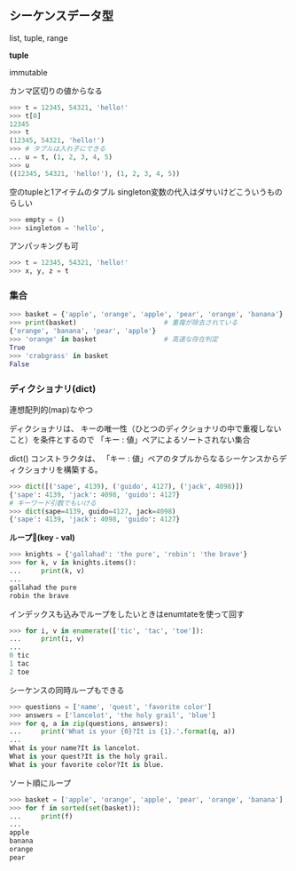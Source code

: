## シーケンスデータ型

list, tuple, range

__tuple__

immutable

カンマ区切りの値からなる

```python
>>> t = 12345, 54321, 'hello!'
>>> t[0]
12345
>>> t
(12345, 54321, 'hello!')
>>> # タプルは入れ子にできる
... u = t, (1, 2, 3, 4, 5)
>>> u
((12345, 54321, 'hello!'), (1, 2, 3, 4, 5))
```

空のtupleと1アイテムのタプル
singleton変数の代入はダサいけどこういうものらしい

```python
>>> empty = ()
>>> singleton = 'hello',  
```

アンパッキングも可
```python
>>> t = 12345, 54321, 'hello!'
>>> x, y, z = t 
```

### 集合

```python
>>> basket = {'apple', 'orange', 'apple', 'pear', 'orange', 'banana'}
>>> print(basket)                      # 重複が除去されている
{'orange', 'banana', 'pear', 'apple'}
>>> 'orange' in basket                 # 高速な存在判定
True
>>> 'crabgrass' in basket
False
```

### ディクショナリ(dict)

連想配列的(map)なやつ

ディクショナリは、 キーの唯一性（ひとつのディクショナリの中で重複しないこと）を条件とするので
「キー  : 値」ペアによるソートされない集合

dict() コンストラクタは、 「キー : 値」ペアのタプルからなるシーケンスからディクショナリを構築する。
```python
>>> dict([('sape', 4139), ('guido', 4127), ('jack', 4098)])
{'sape': 4139, 'jack': 4098, 'guido': 4127}
# キーワード引数でもいける
>>> dict(sape=4139, guido=4127, jack=4098)
{'sape': 4139, 'jack': 4098, 'guido': 4127} 
```

__ループ(key - val)__

```python
>>> knights = {'gallahad': 'the pure', 'robin': 'the brave'}
>>> for k, v in knights.items():
...     print(k, v)
...
gallahad the pure
robin the brave 
```

インデックスも込みでループをしたいときはenumtateを使って回す

```python
>>> for i, v in enumerate(['tic', 'tac', 'toe']):
...     print(i, v)
...
0 tic
1 tac
2 toe 
```

シーケンスの同時ループもできる

```python
>>> questions = ['name', 'quest', 'favorite color']
>>> answers = ['lancelot', 'the holy grail', 'blue']
>>> for q, a in zip(questions, answers):
...     print('What is your {0}?It is {1}.'.format(q, a))
...
What is your name?It is lancelot.
What is your quest?It is the holy grail.
What is your favorite color?It is blue. 
```

ソート順にループ

```python
>>> basket = ['apple', 'orange', 'apple', 'pear', 'orange', 'banana']
>>> for f in sorted(set(basket)):
...     print(f)
...
apple
banana
orange
pear 
```

